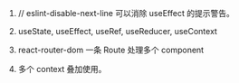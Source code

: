 1. // eslint-disable-next-line 可以消除 useEffect 的提示警告。

2. useState, useEffect, useRef, useReducer, useContext

3. react-router-dom 一条 Route 处理多个 component

4. 多个 context 叠加使用。